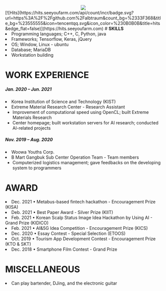<div align ="left">
 </br></br></br>
 
 <div align = "center">
  <img src="https://mblogthumb-phinf.pstatic.net/20141114_185/113outbreak_1415922986518U1gTh_GIF/tumblr_muq3d0Daey1s8dr5oo1_500.gif?type=w2" ></img>

</div>
 [![Hits](https://hits.seeyoufarm.com/api/count/incr/badge.svg?url=https%3A%2F%2Fgithub.com%2Falbtraum&count_bg=%2333F368&title_bg=%23555555&icon=tencentqq.svg&icon_color=%230B0B0B&title=hits&edge_flat=false)](https://hits.seeyoufarm.com)
 # <b>SKILLS</b><br>

 <li> Programming languages; C++, C, Python, java
 <li> Frameworks; Tensorflow, Keras, jQuery
 <li> OS; Window, Linux - ubuntu
 <li> Database; MariaDB
 <li> Workstation building

 # <b>WORK EXPERIENCE</b><br>
  
  <h5> Jan. 2020 – Jun. 2021</h5> 
  <li> Korea Institution of Science and Technology (KIST)<br>
  <li> Extreme Material Research Center - Research Assistant<br>
  <ul> <li>Improvement of computational speed using OpenCL; built Extreme Materials Research
       <li>Center homepage; built workstation servers for AI research; conducted AI-related projects 
  </ul>
   
  <h5> Nov. 2019 – Aug. 2020</h5> 
  <li> Woowa Youths Corp. 
  <li> B Mart Gangbuk Sub Center Operation Team - Team members
  <ul> <li>Computerized logistics management; gave feedbacks on the developing system to programmers 
  </ul>
   
 # <b>AWARD</b><br>
  <li> Dec. 2021 • Metabus-based fintech hackathon - Encouragement Prize (KISA)
  <li> Deb. 2021 • Best Paper Award - Silver Prize (KIIT)
  <li> Feb. 2021 • Korean Scalp Status Image Idea Hackathon by Using AI - Grand Prize (KIDICO)
  <li> Feb. 2021 • AI&5G Idea Competition - Encouragement Prize (KICS)
  <li> Dec. 2020 • Essay Contest - Special Selection (ETOOS)
  <li> Oct. 2019 • Tourism App Development Contest - Encouragement Prize (KTO & SKT)
  <li> Dec. 2018 • Smartphone Film Contest - Grand Prize 

 # <b>MISCELLANEOUS</b><br>
   <li>Can play bartender, DJing, and the electronic guitar
   
 </br></br></br>
</div>
<div align = "center">
